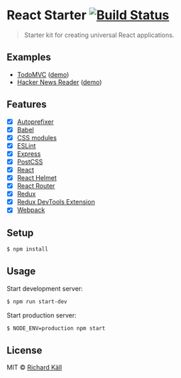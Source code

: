 # React Starter [![Build Status](https://travis-ci.org/richardkall/react-starter.svg?branch=master)](https://travis-ci.org/richardkall/react-starter)

> Starter kit for creating universal React applications.

## Examples

- [TodoMVC](https://github.com/richardkall/react-starter-todomvc) ([demo](https://react-starter-todomvc.herokuapp.com))
- [Hacker News Reader](https://github.com/richardkall/react-starter-hn) ([demo](https://react-starter-hn.herokuapp.com))

## Features

- [x] [Autoprefixer](https://github.com/postcss/autoprefixer)
- [x] [Babel](https://babeljs.io/)
- [x] [CSS modules](https://github.com/css-modules/css-modules)
- [x] [ESLint](http://eslint.org/)
- [x] [Express](http://expressjs.com/)
- [x] [PostCSS](https://github.com/postcss/postcss)
- [x] [React](http://facebook.github.io/react/)
- [x] [React Helmet](https://github.com/nfl/react-helmet)
- [x] [React Router](https://github.com/reactjs/react-router)
- [x] [Redux](http://redux.js.org/)
- [x] [Redux DevTools Extension](https://github.com/zalmoxisus/redux-devtools-extension)
- [x] [Webpack](https://webpack.github.io)

## Setup

```bash
$ npm install
```

## Usage

Start development server:

```bash
$ npm run start-dev
```

Start production server:

```bash
$ NODE_ENV=production npm start
```

## License

MIT © [Richard Käll](https://richardkall.se)

